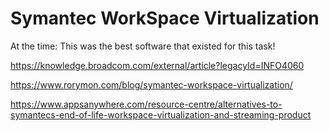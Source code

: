 # Symantec WorkSpace Virtualization
At the time: This was the best software that existed for this task!

https://knowledge.broadcom.com/external/article?legacyId=INFO4060

https://www.rorymon.com/blog/symantec-workspace-virtualization/

https://www.appsanywhere.com/resource-centre/alternatives-to-symantecs-end-of-life-workspace-virtualization-and-streaming-product
